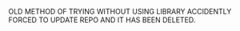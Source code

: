 OLD METHOD OF TRYING WITHOUT USING LIBRARY
ACCIDENTLY FORCED TO UPDATE REPO AND IT HAS BEEN DELETED.
